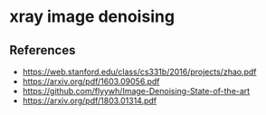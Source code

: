 # xray image denoising 



## References
+ https://web.stanford.edu/class/cs331b/2016/projects/zhao.pdf
+ https://arxiv.org/pdf/1603.09056.pdf
+ https://github.com/flyywh/Image-Denoising-State-of-the-art
+ https://arxiv.org/pdf/1803.01314.pdf  



